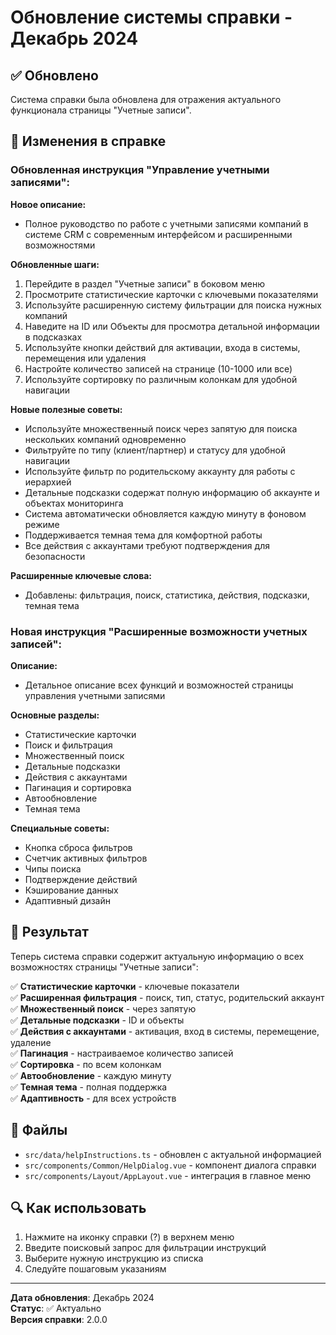 # Обновление системы справки - Декабрь 2024

## ✅ Обновлено

Система справки была обновлена для отражения актуального функционала страницы "Учетные записи".

## 📝 Изменения в справке

### Обновленная инструкция "Управление учетными записями":

**Новое описание:**
- Полное руководство по работе с учетными записями компаний в системе CRM с современным интерфейсом и расширенными возможностями

**Обновленные шаги:**
1. Перейдите в раздел "Учетные записи" в боковом меню
2. Просмотрите статистические карточки с ключевыми показателями
3. Используйте расширенную систему фильтрации для поиска нужных компаний
4. Наведите на ID или Объекты для просмотра детальной информации в подсказках
5. Используйте кнопки действий для активации, входа в системы, перемещения или удаления
6. Настройте количество записей на странице (10-1000 или все)
7. Используйте сортировку по различным колонкам для удобной навигации

**Новые полезные советы:**
- Используйте множественный поиск через запятую для поиска нескольких компаний одновременно
- Фильтруйте по типу (клиент/партнер) и статусу для удобной навигации
- Используйте фильтр по родительскому аккаунту для работы с иерархией
- Детальные подсказки содержат полную информацию об аккаунте и объектах мониторинга
- Система автоматически обновляется каждую минуту в фоновом режиме
- Поддерживается темная тема для комфортной работы
- Все действия с аккаунтами требуют подтверждения для безопасности

**Расширенные ключевые слова:**
- Добавлены: фильтрация, поиск, статистика, действия, подсказки, темная тема

### Новая инструкция "Расширенные возможности учетных записей":

**Описание:**
- Детальное описание всех функций и возможностей страницы управления учетными записями

**Основные разделы:**
- Статистические карточки
- Поиск и фильтрация
- Множественный поиск
- Детальные подсказки
- Действия с аккаунтами
- Пагинация и сортировка
- Автообновление
- Темная тема

**Специальные советы:**
- Кнопка сброса фильтров
- Счетчик активных фильтров
- Чипы поиска
- Подтверждение действий
- Кэширование данных
- Адаптивный дизайн

## 🎯 Результат

Теперь система справки содержит актуальную информацию о всех возможностях страницы "Учетные записи":

✅ **Статистические карточки** - ключевые показатели  
✅ **Расширенная фильтрация** - поиск, тип, статус, родительский аккаунт  
✅ **Множественный поиск** - через запятую  
✅ **Детальные подсказки** - ID и объекты  
✅ **Действия с аккаунтами** - активация, вход в системы, перемещение, удаление  
✅ **Пагинация** - настраиваемое количество записей  
✅ **Сортировка** - по всем колонкам  
✅ **Автообновление** - каждую минуту  
✅ **Темная тема** - полная поддержка  
✅ **Адаптивность** - для всех устройств  

## 📁 Файлы

- `src/data/helpInstructions.ts` - обновлен с актуальной информацией
- `src/components/Common/HelpDialog.vue` - компонент диалога справки
- `src/components/Layout/AppLayout.vue` - интеграция в главное меню

## 🔍 Как использовать

1. Нажмите на иконку справки (?) в верхнем меню
2. Введите поисковый запрос для фильтрации инструкций
3. Выберите нужную инструкцию из списка
4. Следуйте пошаговым указаниям

---

**Дата обновления**: Декабрь 2024  
**Статус**: ✅ Актуально  
**Версия справки**: 2.0.0
